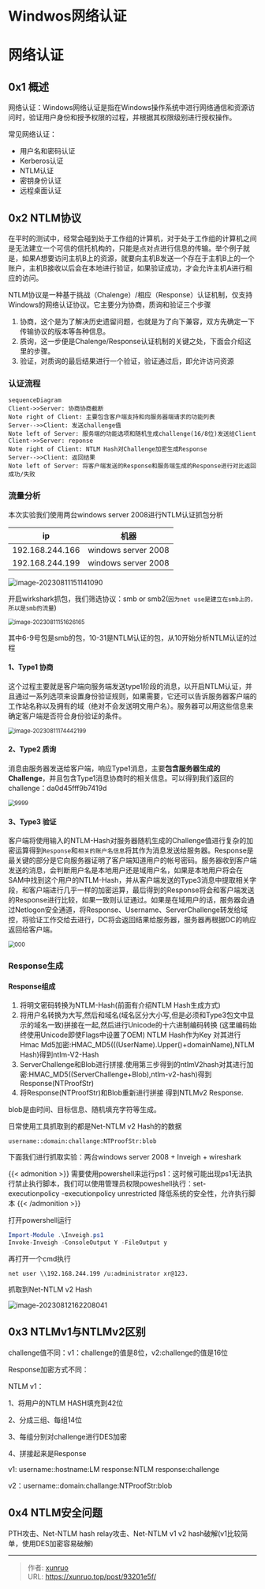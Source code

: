 # Windwos网络认证


# 网络认证

## 0x1 概述

网络认证：Windows网络认证是指在Windows操作系统中进行网络通信和资源访问时，验证用户身份和授予权限的过程，并根据其权限级别进行授权操作。

常见网络认证：

- 用户名和密码认证
- Kerberos认证
- NTLM认证
- 密钥身份认证
- 远程桌面认证

## 0x2 NTLM协议

在平时的测试中，经常会碰到处于工作组的计算机，对于处于工作组的计算机之间是无法建立一个可信的信托机构的，只能是点对点进行信息的传输。举个例子就是，如果A想要访问主机B上的资源，就要向主机B发送一个存在于主机B上的一个账户，主机B接收以后会在本地进行验证，如果验证成功，才会允许主机A进行相应的访问。

NTLM协议是一种基于挑战（Chalenge）/相应（Response）认证机制，仅支持Windows的网络认证协议。它主要分为协商，质询和验证三个步骤

1. 协商，这个是为了解决历史遗留问题，也就是为了向下兼容，双方先确定一下传输协议的版本等各种信息。
2. 质询，这一步便是Chalenge/Response认证机制的关键之处，下面会介绍这里的步骤。
3. 验证，对质询的最后结果进行一个验证，验证通过后，即允许访问资源

### 认证流程


```mermaid
sequenceDiagram
Client->>Server: 协商协商截断
Note right of Client: 主要包含客户端支持和向服务器端请求的功能列表
Server-->>Client: 发送challenge值
Note left of Server: 服务端的功能选项和随机生成challenge(16/8位)发送给Client
Client->>Server: reponse
Note right of Client: NTLM Hash对Challenge加密生成Response
Server-->>Client: 返回结果
Note left of Server: 将客户端发送的Response和服务端生成的Response进行对比返回成功/失败
```

### 流量分析

本次实验我们使用两台windows server 2008进行NTLM认证抓包分析

| ip              | 机器                |
| --------------- | ------------------- |
| 192.168.244.166 | windows server 2008 |
| 192.168.244.199 | windows server 2008 |

<img src="https://s1.vika.cn/space/2023/08/11/0dfff106e15244e5a3ddf194623175f5" alt="image-20230811151141090" />

开启wirkshark抓包，我们筛选协议：smb or smb2(`因为net use是建立在smb上的，所以是smb的流量`)

<img src="https://s1.vika.cn/space/2023/08/11/3526ec80d37b491fbe893841415fadf0" alt="image-20230811151626165" style="zoom:80%;" />

其中6-9号包是smb的包，10-31是NTLM认证的包，从10开始分析NTLM认证的过程

#### 1、Type1 协商

这个过程主要就是客户端向服务端发送type1阶段的消息，以开启NTLM认证，并且通过一系列选项来设置身份验证规则，如果需要，它还可以告诉服务器客户端的工作站名称以及拥有的域（绝对不会发送明文用户名）。服务器可以用这些信息来确定客户端是否符合身份验证的条件。

<img src="https://s1.vika.cn/space/2023/08/11/19a847858e9f45b8b535aed1f43789c8" alt="image-20230811174442199" style="zoom:80%;" />

#### 2、Type2 质询

消息由服务器发送给客户端，响应Type1消息，主要**包含服务器生成的Challenge**，并且包含Type1消息协商时的相关信息。可以得到我们返回的challenge：da0d45fff9b7419d

<img src="https://s1.vika.cn/space/2023/08/11/3a9caee1666b4786894fd32046d1bc85" alt="9999" style="zoom:80%;" />

#### 3、Type3 验证

客户端将使用输入的NTLM-Hash对服务器随机生成的Challenge值进行复杂的加密运算得到`Response`和`相关的账户名信息`将其作为消息发送给服务器。Response是最关键的部分是它向服务器证明了客户端知道用户的帐号密码。服务器收到客户端发送的消息，会判断用户名是本地用户还是域用户名，如果是本地用户将会在SAM中找到这个用户的NTLM-Hash，并从客户端发送的Type3消息中提取相关字段，和客户端进行几乎一样的加密运算，最后得到的Response将会和客户端发送的Response进行比较，如果一致则认证通过。如果是在域用户的话，服务器会通过Netlogon安全通道，将Response、Username、ServerChallenge转发给域控，将验证工作交给去进行，DC将会返回结果给服务器，服务器再根据DC的响应返回给客户端。

<img src="https://s1.vika.cn/space/2023/08/11/e8de8a80d6e74535ae6d78d00b1c3fdd" alt="000" style="zoom:80%;" />

### Response生成

#### Response组成

1. 将明文密码转换为NTLM-Hash(前面有介绍NTLM Hash生成方式)
2. 将用户名转换为大写,然后和域名(域名区分大小写,但是必须和Type3包文中显示的域名一致)拼接在一起,然后进行Unicode的十六进制编码转换 (这里编码始终使用Unicode即使Flags中设置了OEM) NTLM Hash作为Key 对其进行Hmac Md5加密:HMAC_MD5(((UserName).Upper()+domainName),NTLM Hash)得到ntlm-V2-Hash
3. ServerChallenge和Blob进行拼接.使用第三步得到的ntlmV2hash对其进行加密:HMAC_MD5((ServerChallenge+Blob),ntlm-v2-hash)得到Response(NTProofStr)
4. 将Response(NTProofStr)和Blob重新进行拼接 得到NTLMv2 Response.

blob是由时间、目标信息、随机填充字符等生成。

日常使用工具抓取到的都是Net-NTLM v2 Hash的的数据

```
username::domain:challange:NTProofStr:blob
```

下面我们进行抓取实验：两台windows server 2008 + Inveigh + wireshark

{{< admonition >}}
需要使用powershell来运行ps1：这时候可能出现ps1无法执行禁止执行脚本，我们可以使用管理员权限poweshell执行：set-executionpolicy -executionpolicy unrestricted 降低系统的安全性，允许执行脚本
{{< /admonition >}}

打开powershell运行

```powershell
Import-Module .\Inveigh.ps1
Invoke-Inveigh -ConsoleOutput Y -FileOutput y
```

再打开一个cmd执行

```shell
net user \\192.168.244.199 /u:administrator xr@123.
```

抓取到Net-NTLM v2 Hash

<img src="https://s1.vika.cn/space/2023/08/12/6728250d344f4172b9ed6ae084f674c7" alt="image-20230812162208041" />

## 0x3 NTLMv1与NTLMv2区别

challenge值不同：v1：challenge的值是8位，v2:challenge的值是16位

Response加密方式不同：

NTLM v1：

1、将用户的NTLM HASH填充到42位

2、分成三组、每组14位

3、每组分别对challenge进行DES加密

4、拼接起来是Response

v1: username::hostname:LM response:NTLM response:challenge

v2：username::domain:challange:NTProofStr:blob

## 0x4 NTLM安全问题

PTH攻击、Net-NTLM hash relay攻击、Net-NTLM v1 v2 hash破解(v1比较简单，使用DES加密容易破解)


---

> 作者: [xunruo](https://xunruo.top)  
> URL: https://xunruo.top/post/93201e5f/  

